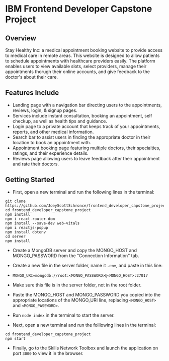 # **IBM Frontend Developer Capstone Project**

## **Overview**
Stay Healthy Inc: a medical appointment booking website to provide access to medical care in remote areas. 
This website is designed to allow patients to schedule appointments with healthcare providers easily.
The platform enables users to view available slots, select providers, manage their appointments thorugh their online accounts, and give feedback to the doctor's about their care.

## **Features Include**
* Landing page with a navigation bar directing users to the appointments, reviews, login, & signup pages.
* Services include instant consultation, booking an appointment, self checkup, as well as health tips and guidance.
* Login page to a private account that keeps track of your appointments, reports, and other medical information.
* Search bar to assist users in finding the appropriate doctor in their location to book an appointment with.
* Appointment booking page featuring multiple doctors, their specialties, ratings, and their experience details.
* Reviews page allowing users to leave feedback after their appointment and rate their doctors.

## **Getting Started**
* First, open a new terminal and run the following lines in the terminal:

```
git clone https://github.com/JoeyScottSchronce/frontend_developer_capstone_project
cd frontend_developer_capstone_project 
npm install
npm i react-router-dom
npm install --save-dev web-vitals
npm i reactjs-popup
npm install dotenv
cd server
npm install
```

* Create a MongoDB server and copy the MONGO_HOST and MONGO_PASSWORD from the "Connection Information" tab.
  
* Create a new file in the server folder, name it `.env`, and paste in this line:
* ```MONGO_URI=mongodb://root:<MONGO_PASSWORD>@<MONGO_HOST>:27017```
* Make sure this file is in the server folder, not in the root folder.
  
* Paste the MONGO_HOST and MONGO_PASSWORD you copied into the appropriate locations of the MONGO_URI line, replacing `<MONGO_HOST>` and `<MONGO_PASSWORD>`.
* Run `node index` in the terminal to start the server.

* Next, open a new terminal and run the folllowing lines in the terminal:

```
cd frontend_developer_capstone_project
npm start
```

* Finally, go to the Skills Network Toolbox and launch the application on port `3000` to view it in the browser.


